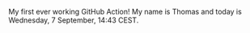 My first ever working GitHub Action!
My name is Thomas and today is Wednesday, 7 September, 14:43 CEST. 
